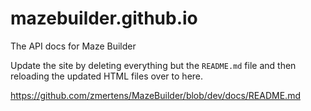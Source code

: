 # mazebuilder.github.io
The API docs for Maze Builder

Update the site by deleting everything but the `README.md` file and then reloading the updated HTML files over to here.

https://github.com/zmertens/MazeBuilder/blob/dev/docs/README.md
